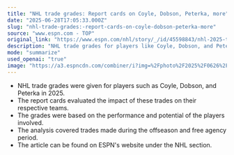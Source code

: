 ```yaml
---
title: "NHL trade grades: Report cards on Coyle, Dobson, Peterka, more"
date: "2025-06-28T17:05:33.000Z"
slug: "nhl-trade-grades:-report-cards-on-coyle-dobson-peterka-more"
source: "www.espn.com - TOP"
original_link: "https://www.espn.com/nhl/story/_/id/45598843/nhl-2025-trades-grades-offseason-free-agency-top-players"
description: "NHL trade grades for players like Coyle, Dobson, and Peterka in 2025 were evaluated based on performance and potential, covering offseason and free agency trades on ESPN's website."
mode: "summarize"
used_openai: "true"
image: "https://a3.espncdn.com/combiner/i?img=%2Fphoto%2F2025%2F0626%2Fr1511192_2_1296x729_16%2D9.jpg"
---
```


- NHL trade grades were given for players such as Coyle, Dobson, and Peterka in 2025.
- The report cards evaluated the impact of these trades on their respective teams.
- The grades were based on the performance and potential of the players involved.
- The analysis covered trades made during the offseason and free agency period.
- The article can be found on ESPN's website under the NHL section.